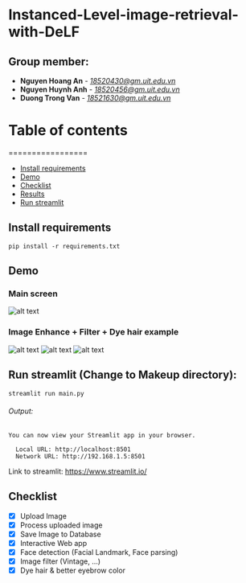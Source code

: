 # Instanced-Level-image-retrieval-with-DeLF
## Group member:
* **Nguyen Hoang An** - *18520430@gm.uit.edu.vn*
* **Nguyen Huynh Anh** - *18520456@gm.uit.edu.vn*
* **Duong Trong Van** - *18521630@gm.uit.edu.vn*

# Table of contents
=================

<!--ts-->
   * [Install requirements](#install-requirements)
   * [Demo](#Demo)
   * [Checklist](#Checklist)
   * [Results](#results)
   * [Run streamlit](#Run-streamlit-(Change-to-Makeup-directory-)-)
   
<!--te-->

## Install requirements
```Shell
pip install -r requirements.txt
```

## Demo

### Main screen
![alt text](https://github.com/NguyenHoangAn0511/Make-up-application-DeepLearning-Flask/blob/main/Makeup/example/main.jpeg)

### Image Enhance + Filter + Dye hair example
![alt text](https://github.com/NguyenHoangAn0511/Make-up-application-DeepLearning-Flask/blob/main/Makeup/example/POSTERIZE%20%2B%20OBLUE.jpeg)
![alt text](https://github.com/NguyenHoangAn0511/Make-up-application-DeepLearning-Flask/blob/main/Makeup/example/PURRPLE-hair.jpeg)
![alt text](https://github.com/NguyenHoangAn0511/Make-up-application-DeepLearning-Flask/blob/main/Makeup/example/MAKEUP-adjust.jpeg)

## Run streamlit (Change to Makeup directory):
```
streamlit run main.py
```
###### Output:
```
You can now view your Streamlit app in your browser.

  Local URL: http://localhost:8501
  Network URL: http://192.168.1.5:8501
```
Link to streamlit: https://www.streamlit.io/
## Checklist
- [x] Upload Image
- [x] Process uploaded image
- [x] Save Image to Database
- [x] Interactive Web app
- [x] Face detection (Facial Landmark, Face parsing)
- [x] Image filter (Vintage, ...)
- [x] Dye hair & better eyebrow color
